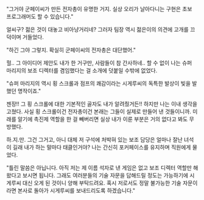 "그거야 군페이씨가 만든 전자총이 유명한 거지. 실상 오리가 날아다니는 구현은 초보 프로그래머도 할 수 있습니다."

얼씨구? 젊은 것이 대놓고 비아냥거리네? 그러자 팀장 역시 젊은이의 의견에 고개를 끄덕이며 거들었다.

"하긴 그야 그렇지. 확실히 군페이씨의 전자총은 대단했어."

헐.. 그 아이디어 제안도 내가 한 거구만, 사람들이 참 간사하네.. 할 수 없이 나는 슈퍼 마리지의 보조 디렉터를 겸임했다는 걸 소개에 덧붙일 수밖에 없었다.

"슈퍼 마리지의 역시 횡 스크롤과 점프의 쾌감이라는 시게루씨의 독특한 발상이 빛을 발했던 명작이죠."

젠장!! 그 횡 스크롤에 대한 기본적인 골자도 내가 알려줬거든!! 하지만 나는 이내 생각을 고쳤다. 사실 횡 스크롤이건 전자총이건 본래는 그들이 실제로 만들어 낸 것들이니까. 미래를 알기에 촉진제 역할을 한 걸 빼버리면 실상 내가 이룬 부분은 거의 없다고 봐도 무방했다.

하.지.만. 그건 그거고, 아니 대체 저 구석에 처박혀 있는 보조 담당은 얼마나 잘난 녀석이 길래 내가 하는 말마다 태클인거야? 나는 간신히 포커페이스를 유지하며 직원에게 물었다.

"틀린 말씀은 아닙니다. 아직 저는 제 이름 석자로 낸 게임은 없고 보조 디렉터 역할만 해왔다고 보시면 됩니다. 그래도 여러분들의 기술 자문을 답해드릴 정도는 가능하기에 시게루씨 대신 오게 된 것이니 양해 부탁드려요. 혹시 저로서도 정말 불가능한 기술 자문이라면 본사로 돌아가 시게루씨를 보내드리도록 하겠습니다."